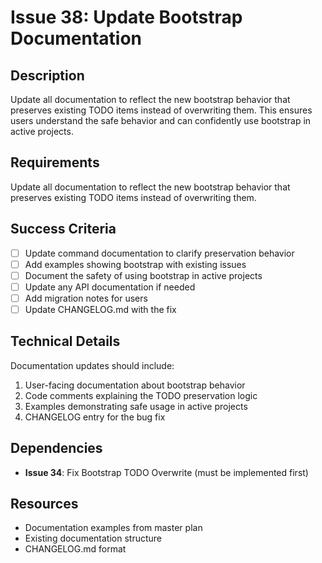 # Issue 38: Update Bootstrap Documentation

## Description
Update all documentation to reflect the new bootstrap behavior that preserves existing TODO items instead of overwriting them. This ensures users understand the safe behavior and can confidently use bootstrap in active projects.

## Requirements
Update all documentation to reflect the new bootstrap behavior that preserves existing TODO items instead of overwriting them.

## Success Criteria
- [ ] Update command documentation to clarify preservation behavior
- [ ] Add examples showing bootstrap with existing issues
- [ ] Document the safety of using bootstrap in active projects
- [ ] Update any API documentation if needed
- [ ] Add migration notes for users
- [ ] Update CHANGELOG.md with the fix

## Technical Details
Documentation updates should include:
1. User-facing documentation about bootstrap behavior
2. Code comments explaining the TODO preservation logic
3. Examples demonstrating safe usage in active projects
4. CHANGELOG entry for the bug fix

## Dependencies
- **Issue 34**: Fix Bootstrap TODO Overwrite (must be implemented first)

## Resources
- Documentation examples from master plan
- Existing documentation structure
- CHANGELOG.md format

